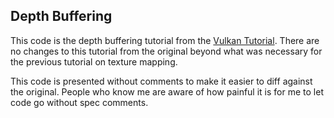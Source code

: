 Depth Buffering
--------

This code is the depth buffering tutorial from the 
[Vulkan Tutorial](https://vulkan-tutorial.com). There are no changes to this 
tutorial from the original beyond what was necessary for the previous tutorial
on texture mapping.

This code is presented without comments to make it easier to diff against the 
original.  People who know me are aware of how painful it is for me to let code 
go without spec comments.